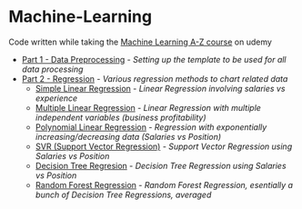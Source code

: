 # Machine-Learning
Code written while taking the [Machine Learning A-Z course](https://www.udemy.com/machinelearning/learn/v4/overview) on udemy

* [Part 1 - Data Preprocessing](../master/Part%201%20-%20Data%20Preprocessing) - _Setting up the template to be used for all data processing_
* [Part 2 - Regression](../master/Part%202%20-%20Regression) - _Various regression methods to chart related data_
  * [Simple Linear Regression](../master/Part%202%20-%20Regression/Section%204%20-%20Simple%20Linear%20Regression) - _Linear Regression involving salaries vs experience_
  * [Multiple Linear Regression](../master/Part%202%20-%20Regression/Section%205%20-%20Multiple%20Linear%20Regression) - _Linear Regression with multiple independent variables (business profitability)_
  * [Polynomial Linear Regression](../master/Part%202%20-%20Regression/Section%206%20-%20Polynomial%20Regression) - _Regression with exponentially increasing/decreasing data (Salaries vs Position)_
  * [SVR (Support Vector Regression)](../master/Part%202%20-%20Regression/Section%207%20-%20Support%20Vector%20Regression%20(SVR)) - _Support Vector Regression using Salaries vs Position_
  * [Decision Tree Regresion](../master/Part%202%20-%20Regression/Section%208%20-%20Decision%20Tree%20Regression) - _Decision Tree Regression using Salaries vs Position_
  * [Random Forest Regression](../master/Part%202%20-%20Regression/Section%209%20-%20Random%20Forest%20Regression) - _Random Forest Regression, esentially a bunch of Decision Tree Regressions, averaged_
